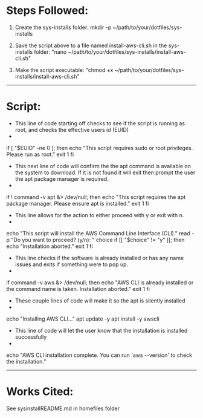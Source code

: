 



# Steps Followed:
1. Create the sys-installs folder:
mkdir -p ~/path/to/your/dotfiles/sys-installs


2. Save the script above to a file named install-aws-cli.sh in the sys-installs folder:
"nano ~/path/to/your/dotfiles/sys-installs/install-aws-cli.sh"


3. Make the script executable:
"chmod +x ~/path/to/your/dotfiles/sys-installs/install-aws-cli.sh"



---------------------------------------------------------------------------------------------------------------------------------------------------------------

# Script:
- This line of code starting off checks to see if the script is running as root, and checks the effective users id (EUID)
- 
if [ "$EUID" -ne 0 ]; then
  echo "This script requires sudo or root privileges. Please run as root."
  exit 1
fi


- This next line of code will confirm the the apt command is available on the system to download. If it is not found it will exit then prompt the user the apt package manager is required.
- 
if ! command -v apt &> /dev/null; then
  echo "This script requires the apt package manager. Please ensure apt is installed."
  exit 1
fi


- This line allows for the action to either proceed with y or exit with n.
- 
echo "This script will install the AWS Command Line Interface (CLI)."
read -p "Do you want to proceed? (y/n): " choice
if [[ "$choice" != "y" ]]; then
  echo "Installation aborted."
  exit 1
fi


- This line checks if the software is already installed or has any name issues and exits if something were to pop up.
- 
if command -v aws &> /dev/null; then
  echo "AWS CLI is already installed or the command name is taken. Installation aborted."
  exit 1
fi


- These couple lines of code will make it so the apt is silently installed
-
echo "Installing AWS CLI..."
apt update -y
apt install -y awscli


- This line of code will let the user know that the installation is installed successfully
-
echo "AWS CLI installation complete. You can run 'aws --version' to check the installation."






---------------------------------
# Works Cited:

See sysinstallREADME.md in homefiles folder


